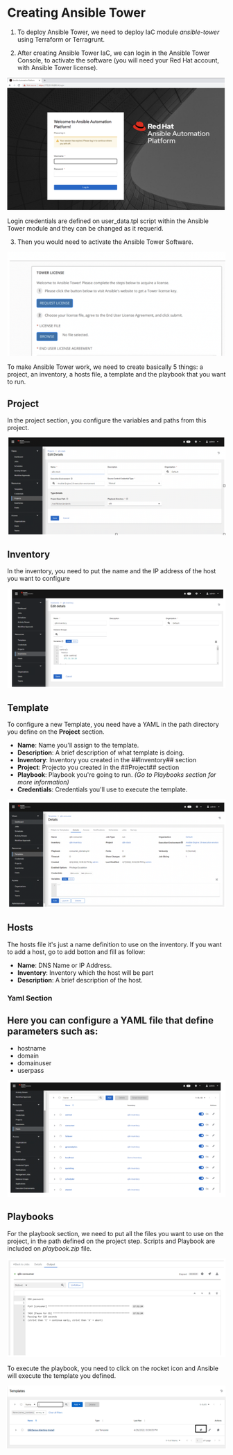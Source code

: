 # Creating Ansible Tower

1. To deploy Ansible Tower, we need to deploy IaC module *ansible-tower* using Terraform or Terragrunt.

2. After creating Ansible Tower IaC, we can login in the Ansible Tower Console, to activate the software (you will need your Red Hat account, with Ansible Tower license).

![Screenshot](pic/at1.png)

Login credentials are defined on user_data.tpl script within the Ansible Tower module and they can be changed as it requerid.

3. Then you would need to activate the Ansible Tower Software.

![Screenshot](pic/at2.png)

To make Ansible Tower work, we need to create basically 5 things: a project, an inventory, a hosts file, a template and the playbook that you want to run.

## Project

In the project section, you configure the variables and paths from this project.

![Screenshot](pic/at3.png)

## Inventory 

In the inventory, you need to put the name and the IP address of the host you want to configure 

![Screenshot](pic/at4.png)

## Template

To configure a new Template, you need have a YAML in the path directory you define on the **Project** section.
+ **Name**: Name you'll assign to the template.
+ **Description**: A brief description of what template is doing.
+ **Inventory**: Inventory you created in the ##Inventory## section
+ **Project**: Projecto you created in the ##Project## section
+ **Playbook**: Playbook you're going to run. *(Go to Playbooks section for more information)*
+ **Credentials**: Credentials you'll use to execute the template.

![Screenshot](pic/at5.png)

## Hosts

The hosts file it's just a name definition to use on the inventory. If you want to add a host, go to add botton and fill as follow:
+ **Name**: DNS Name or IP Address.
+ **Inventory**: Inventory which the host will be part
+ **Description**: A brief description of the host.

### Yaml Section
Here you can configure a YAML file that define parameters such as: 
---
+ hostname
+ domain
+ domainuser
+ userpass


![Screenshot](pic/at6.png)

## Playbooks

For the playbook section, we need to put all the files you want to use on the project, in the path defined on the project step. Scripts and Playbook are included on *playbook.zip* file.

![Screenshot](pic/at7.png)

To execute the playbook, you need to click on the rocket icon and Ansible will execute the template you defined.

![Screenshot](pic/alerting3.png)






